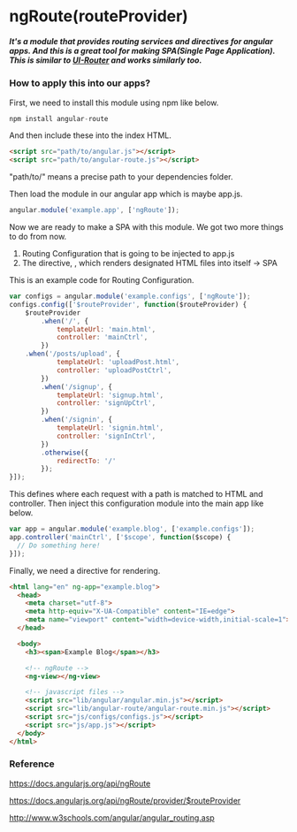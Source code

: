 # ngRoute(routeProvider)
##### It's a module that provides routing services and directives for angular apps. And this is a great tool for making SPA(Single Page Application). This is similar to [UI-Router](https://angular-ui.github.io/ui-router/) and works similarly too.

### How to apply this into our apps?
First, we need to install this module using npm like below.
```javascript
npm install angular-route
```
And then include these into the index HTML.
```HTML
<script src="path/to/angular.js"></script>
<script src="path/to/angular-route.js"></script>
```
"path/to/" means a precise path to your dependencies folder.

Then load the module in our angular app which is maybe app.js.
```javascript
angular.module('example.app', ['ngRoute']);
```
Now we are ready to make a SPA with this module. We got two more things to do from now.

1. Routing Configuration that is going to be injected to app.js
2. The directive, <ng-view></ng-view>, which renders designated HTML files into itself -> SPA

This is an example code for Routing Configuration.
```javascript
var configs = angular.module('example.configs', ['ngRoute']);
configs.config(['$routeProvider', function($routeProvider) {
	$routeProvider
		.when('/', {
			templateUrl: 'main.html',
			controller: 'mainCtrl',
		})
    .when('/posts/upload', {
			templateUrl: 'uploadPost.html',
			controller: 'uploadPostCtrl',
		})
		.when('/signup', {
			templateUrl: 'signup.html',
			controller: 'signUpCtrl',
		})
		.when('/signin', {
			templateUrl: 'signin.html',
			controller: 'signInCtrl',
		})
		.otherwise({
			redirectTo: '/'
		});
}]);
```
This defines where each request with a path is matched to HTML and controller. Then inject this configuration module into the main app like below.

```javascript
var app = angular.module('example.blog', ['example.configs']);
app.controller('mainCtrl', ['$scope', function($scope) {
  // Do something here!
}]);
```

Finally, we need a directive for rendering.
```HTML
<html lang="en" ng-app="example.blog">
  <head>
    <meta charset="utf-8">
    <meta http-equiv="X-UA-Compatible" content="IE=edge">
    <meta name="viewport" content="width=device-width,initial-scale=1">
  </head>

  <body>
    <h3><span>Example Blog</span></h3>

    <!-- ngRoute -->
    <ng-view></ng-view>

    <!-- javascript files -->
    <script src="lib/angular/angular.min.js"></script>
    <script src="lib/angular-route/angular-route.min.js"></script>
    <script src="js/configs/configs.js"></script>
    <script src="js/app.js"></script>
  </body>
</html>
```

### Reference
https://docs.angularjs.org/api/ngRoute

https://docs.angularjs.org/api/ngRoute/provider/$routeProvider

http://www.w3schools.com/angular/angular_routing.asp
